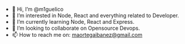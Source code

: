 - 👋 Hi, I’m @m1guelico
- 👀 I’m interested in Node, React and everything related to Developer.
- 🌱 I’m currently learning Node, React and Express.
- 💞️ I’m looking to collaborate on Opensource Devops.
- 📫 How to reach me on: maortegaibanez@gmail.com

<!---
m1guelico/m1guelico is a ✨ special ✨ repository because its `README.md` (this file) appears on your GitHub profile.
You can click the Preview link to take a look at your changes.
--->
